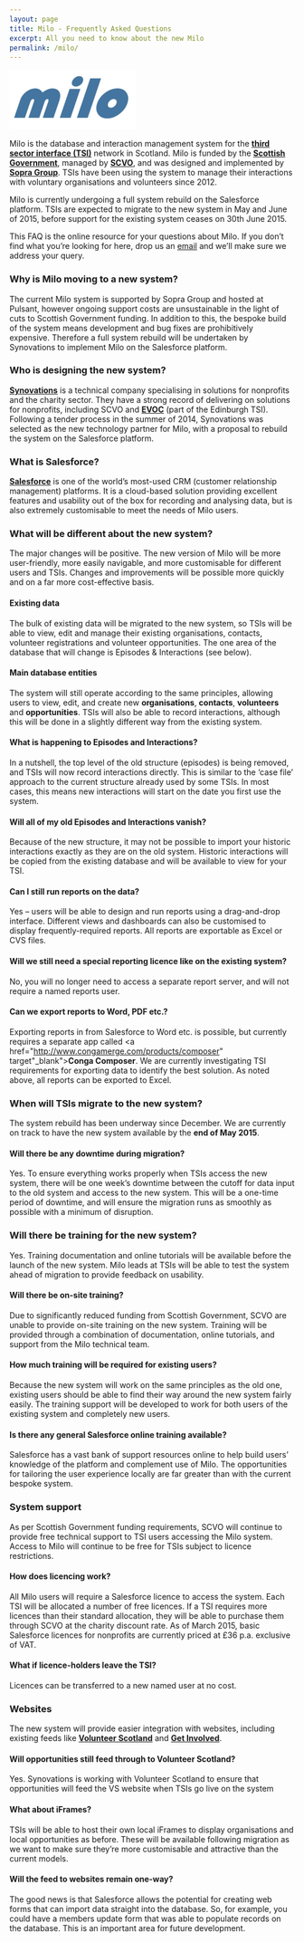 ```yaml
---
layout: page
title: Milo - Frequently Asked Questions
excerpt: All you need to know about the new Milo
permalink: /milo/
---
```


<img src="/images/MiloLogo.png" alt="Milo Logo" title="Milo Logo" width="225px" height="105px">

Milo is the database and interaction management system for the <a href="http://www.vascotland.org/" target="_blank">**third sector interface (TSI)**</a> network in Scotland. Milo is funded by the <a href="http://www.gov.scot/" target="_blank">**Scottish Government**</a>, managed by <a href="http://www.scvo.org.uk/" target="_blank">**SCVO**</a>, and was designed and implemented by <a href="http://www.soprasteria.co.uk/" target="_blank">**Sopra Group**</a>. TSIs have been using the system to manage their interactions with voluntary organisations and volunteers since 2012.

Milo is currently undergoing a full system rebuild on the Salesforce platform. TSIs are expected to migrate to the new system in May and June of 2015, before support for the existing system ceases on 30th June 2015.

This FAQ is the online resource for your questions about Milo. If you don’t find what you’re looking for here, drop us an [email](mailto:gavin.bell@scvo.org.uk) and we’ll make sure we address your query. 

### Why is Milo moving to a new system?

The current Milo system is supported by Sopra Group and hosted at Pulsant, however ongoing support costs are unsustainable in the light of cuts to Scottish Government funding. In addition to this, the bespoke build of the system means development and bug fixes are prohibitively expensive. Therefore a full system rebuild will be undertaken by Synovations to implement Milo on the Salesforce platform.

### Who is designing the new system?

<a href="http://synovations.co.uk/" target="_blank">**Synovations**</a> is a technical company specialising in solutions for nonprofits and the charity sector. They have a strong record of delivering on solutions for nonprofits, including SCVO and <a href="http://www.evoc.org.uk/" target="_blank">**EVOC**</a> (part of the Edinburgh TSI). Following a tender process in the summer of 2014, Synovations was selected as the new technology partner for Milo, with a proposal to rebuild the system on the Salesforce platform.

### What is Salesforce?

<a href="http://www.salesforce.com/uk/" target="_blank">**Salesforce**</a> is one of the world’s most-used CRM (customer relationship management) platforms. It is a cloud-based solution providing excellent features and usability out of the box for recording and analysing data, but is also extremely customisable to meet the needs of Milo users. 

### What will be different about the new system?

The major changes will be positive. The new version of Milo will be more user-friendly, more easily navigable, and more customisable for different users and TSIs. Changes and improvements will be possible more quickly and on a far more cost-effective basis.

#### Existing data

The bulk of existing data will be migrated to the new system, so TSIs will be able to view, edit and manage their existing organisations, contacts, volunteer registrations and volunteer opportunities. The one area of the database that will change is Episodes & Interactions (see below).

#### Main database entities

The system will still operate according to the same principles, allowing users to view, edit, and create new **organisations**, **contacts**, **volunteers** and **opportunities**. TSIs will also be able to record interactions, although this will be done in a slightly different way from the existing system.

#### What is happening to Episodes and Interactions?

In a nutshell, the top level of the old structure (episodes) is being removed, and TSIs will now record interactions directly. This is similar to the ‘case file’ approach to the current structure already used by some TSIs. In most cases, this means new interactions will start on the date you first use the system.

#### Will all of my old Episodes and Interactions vanish?

Because of the new structure, it may not be possible to import your historic interactions exactly as they are on the old system. Historic interactions will be copied from the existing database and will be available to view for your TSI.

#### Can I still run reports on the data?

Yes – users will be able to design and run reports using a drag-and-drop interface. Different views and dashboards can also be customised to display frequently-required reports. All reports are exportable as Excel or CVS files.

#### Will we still need a special reporting licence like on the existing system?

No, you will no longer need to access a separate report server, and will not require a named reports user.

#### Can we export reports to Word, PDF etc.?

Exporting reports in from Salesforce to Word etc. is possible, but currently requires a separate app called <a href="http://www.congamerge.com/products/composer" target"_blank">**Conga Composer**</a>. We are currently investigating TSI requirements for exporting data to identify the best solution. As noted above, all reports can be exported to Excel.

### When will TSIs migrate to the new system?

The system rebuild has been underway since December. We are currently on track to have the new system available by the **end of May 2015**. 

#### Will there be any downtime during migration?

Yes. To ensure everything works properly when TSIs access the new system, there will be one week’s downtime between the cutoff for data input to the old system and access to the new system. This will be a one-time period of downtime, and will ensure the migration runs as smoothly as possible with a minimum of disruption.

### Will there be training for the new system?

Yes. Training documentation and online tutorials will be available before the launch of the new system. Milo leads at TSIs will be able to test the system ahead of migration to provide feedback on usability.

#### Will there be on-site training?

Due to significantly reduced funding from Scottish Government, SCVO are unable to provide on-site training on the new system. Training will be provided through a combination of documentation, online tutorials, and support from the Milo technical team.

#### How much training will be required for existing users?

Because the new system will work on the same principles as the old one, existing users should be able to find their way around the new system fairly easily. The training support will be developed to work for both users of the existing system and completely new users.

#### Is there any general Salesforce online training available?

Salesforce has a vast bank of support resources online to help build users’ knowledge of the platform and complement use of Milo. The opportunities for tailoring the user experience locally are far greater than with the current bespoke system.

### System support

As per Scottish Government funding requirements, SCVO will continue to provide free technical support to TSI users accessing the Milo system. Access to Milo will continue to be free for TSIs subject to licence restrictions.

#### How does licencing work?

All Milo users will require a Salesforce licence to access the system. Each TSI will be allocated a number of free licences. If a TSI requires more licences than their standard allocation, they will be able to purchase them through SCVO at the charity discount rate. As of March 2015, basic Salesforce licences for nonprofits are currently priced at £36 p.a. exclusive of VAT.

#### What if licence-holders leave the TSI?

Licences can be transferred to a new named user at no cost.

### Websites

The new system will provide easier integration with websites, including existing feeds like <a href="http://www.volunteerscotland.org" target="_blank">**Volunteer Scotland**</a> and <a href="http://www.getinvolved.org.uk" target="_blank">**Get Involved**</a>.

#### Will opportunities still feed through to Volunteer Scotland?

Yes. Synovations is working with Volunteer Scotland to ensure that opportunities will feed the VS website when TSIs go live on the system

#### What about iFrames?

TSIs will be able to host their own local iFrames to display organisations and local opportunities as before. These will be available following migration as we want to make sure they’re more customisable and attractive than the current models.

#### Will the feed to websites remain one-way?

The good news is that Salesforce allows the potential for creating web forms that can import data straight into the database. So, for example, you could have a members update form that was able to populate records on the database. This is an important area for future development.
